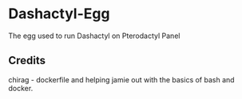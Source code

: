 # Dashactyl-Egg
The egg used to run Dashactyl on Pterodactyl Panel

## Credits
chirag - dockerfile and helping jamie out with the basics of bash and docker.
